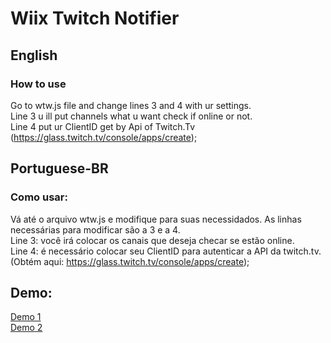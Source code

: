 # Wiix Twitch Notifier 

## English
### How to use

Go to wtw.js file and change lines 3 and 4 with ur settings. <br>
Line 3 u ill put channels what u want check if online or not.<br>
Line 4 put ur ClientID get by Api of Twitch.Tv (https://glass.twitch.tv/console/apps/create);

## Portuguese-BR
### Como usar:

Vá até o arquivo wtw.js e modifique para suas necessidados.
As linhas necessárias para modificar são a 3 e a 4.<br>
Line 3: você irá colocar os canais que deseja checar se estão online.<br>
Line 4: é necessário colocar seu ClientID para autenticar a API da twitch.tv. (Obtém aqui: <a href="https://glass.twitch.tv/console/apps/create">https://glass.twitch.tv/console/apps/create</a>);

## Demo: 
<a href="http://www.riot-global.com.br" target="_blank">Demo 1</a>
<br>
<a href="http://www.lycanzito.com.br" target="_blank">Demo 2</a>



